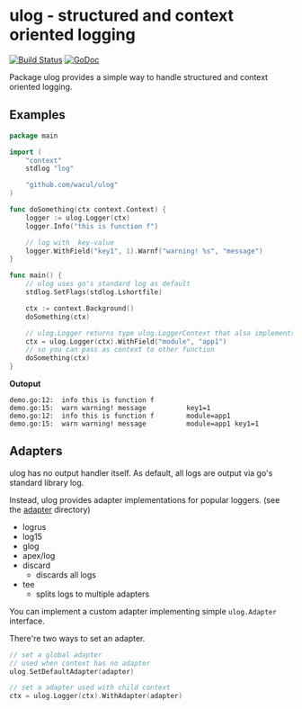 # ulog - structured and context oriented logging

[![Build Status](https://semaphoreci.com/api/v1/tutuming/ulog/branches/master/badge.svg)](https://semaphoreci.com/tutuming/ulog) [![GoDoc](https://godoc.org/github.com/wacul/ulog?status.svg)](https://godoc.org/github.com/wacul/ulog)


Package ulog provides a simple way to handle structured and context oriented logging.

## Examples

```go
package main

import (
	"context"
	stdlog "log"

	"github.com/wacul/ulog"
)

func doSomething(ctx context.Context) {
	logger := ulog.Logger(ctx)
	logger.Info("this is function f")

	// log with  key-value
	logger.WithField("key1", 1).Warnf("warning! %s", "message")
}

func main() {
	// ulog uses go's standard log as default
	stdlog.SetFlags(stdlog.Lshortfile)

	ctx := context.Background()
	doSomething(ctx)

	// ulog.Logger returns type ulog.LoggerContext that also implements context.Context
	ctx = ulog.Logger(ctx).WithField("module", "app1")
	// so you can pass as context to other function
	doSomething(ctx)
}
```

**Outoput**

```
demo.go:12:  info this is function f       
demo.go:15:  warn warning! message          key1=1
demo.go:12:  info this is function f        module=app1
demo.go:15:  warn warning! message          module=app1 key1=1
```


## Adapters

ulog has no output handler itself. As default, all logs are output via go's standard library log.

Instead, ulog provides adapter implementations for popular loggers.
(see the [adapter](./adapter) directory)

* logrus
* log15
* glog
* apex/log
* discard
    * discards all logs
* tee
    * splits logs to multiple adapters

You can implement a custom adapter implementing simple `ulog.Adapter` interface.

There're two ways to set an adapter.

```go
// set a global adapter
// used when context has no adapter
ulog.SetDefaultAdapter(adapter)

// set a adapter used with child context
ctx = ulog.Logger(ctx).WithAdapter(adapter)
```
